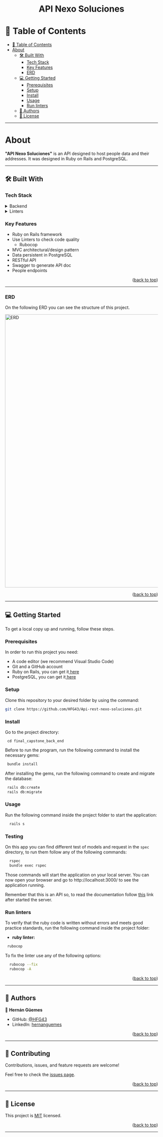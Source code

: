 <a name="readme-top"></a>

<div align="center">
  <h1><b>API Nexo Soluciones</b></h1>
</div>

# 📗 Table of Contents

- [📗 Table of Contents](#-table-of-contents)
- [About](#about-project)
  - [🛠 Built With](#-built-with)
    - [Tech Stack](#tech-stack)
    - [Key Features](#key-features)
    - [ERD](#erd)
  - [💻 Getting Started](#getting-started)
    - [Prerequisites](#prerequisites)
    - [Setup](#setup)
    - [Install](#install)
    - [Usage](#usage)
    - [Run linters](#run-linters)
  - [👥 Authors](#authors)
  - [📝 License](#license)

---

<!-- PROJECT DESCRIPTION -->

# About <a name="about-project"></a>

**"API Nexo Soluciones"** is an API designed to host people data and their addresses. It was designed in Ruby on Rails and PostgreSQL.

---

<!-- BUILT WITH -->

## 🛠 Built With <a name="built-with"></a>

### Tech Stack <a name="tech-stack"></a>

<details>
  <summary>Backend</summary>
  <ul>
    <li><a href="https://guides.rubyonrails.org/">Ruby on Rails</a></li>
    <li><a href="https://www.postgresql.org/docs/">PostgreSQL</a></li>
    <li><a href="https://github.com/rswag/rswag">API Documentation (Swagger)</a></li>
  </ul>
</details>

<details>
  <summary>Linters</summary>
  <ul>
    <li><a href="https://rubocop.org/">Rubocop</a></li>
  </ul>
</details>

<!-- Features -->

### Key Features <a name="key-features"></a>

<ul>
  <li>Ruby on Rails framework</li>
  <li>
    Use Linters to check code quality
    <ul>
      <li>Rubocop</li>
    </ul>
  </li>
  <li>MVC architectural/design pattern</li>
  <li>Data persistent in PostgreSQL</li>
  <li>RESTful API</li>
  <li>Swagger to generate API doc</li>
  <li>People endpoints</li>
</ul>

<p align="right">(<a href="#readme-top">back to top</a>)</p>

---

<!-- ERD -->

### ERD  <a name="front-end"></a>

On the following ERD you can see the structure of this project.

<img src="assets/images/ERD.png" alt="ERD" width=900px />

<p align="right">(<a href="#readme-top">back to top</a>)</p>

---
<!-- GETTING STARTED -->

## 💻 Getting Started <a name="getting-started"></a>

To get a local copy up and running, follow these steps.

### Prerequisites

In order to run this project you need:

<ul>
    <li>A code editor (we recommend Visual Studio Code)</li>
    <li>Git and a GitHub account</li>
    <li>Ruby on Rails, you can get it<a href="https://guides.rubyonrails.org/getting_started.html#creating-a-new-rails-project-installing-rails"> here</a></li>
    <li>PostgreSQL, you can get it<a href="https://www.postgresql.org/download/"> here</a></li>
</ul>

### Setup

Clone this repository to your desired folder by using the command:

```sh
git clone https://github.com/HFG43/Api-rest-nexo-soluciones.git
```

### Install

Go to the project directory:

```
 cd final_capstone_back_end
```

Before to run the program, run the following command to install the necessary gems:

```sh
 bundle install
```

After installing the gems, run the following command to create and migrate the database:

```sh
 rails db:create
 rails db:migrate
```

### Usage

Run the following command inside the project folder to start the application:

```sh
  rails s
```

### Testing

On this app you can find different test of models and request in the `spec` directory, to run them follow any of the following commands:

```sh
  rspec
  bundle exec rspec
```

Those commands will start the application on your local server. You can now open your browser and go to http://localhost:3000/ to see the application running.

Remember that this is an API so, to read the documentation follow [this](http://localhost:3000/api-docs) link after started the server.

### Run linters

To verify that the ruby code is written without errors and meets good practice standards, run the following command inside the project folder:

- **ruby linter:**

```sh
 rubocop
```

To fix the linter use any of the following options:

```sh
  rubocop --fix
  rubocop -A
```

<p align="right">(<a href="#readme-top">back to top</a>)</p>

---

<!-- AUTHORS -->

## 👥 Authors <a name="author"></a>

👤 **Hernán Güemes**

- GitHub: [@HFG43](https://github.com/HFG43)
- LinkedIn: [hernanguemes](https://www.linkedin.com/in/hernanguemes)

<p align="right">(<a href="#readme-top">back to top</a>)</p>

---

<!-- CONTRIBUTING -->

## 🤝 Contributing <a name="contributing"></a>

Contributions, issues, and feature requests are welcome!

Feel free to check the [issues page](../../issues/).

<p align="right">(<a href="#readme-top">back to top</a>)</p>

---
<!-- LICENSE -->

## 📝 License <a name="license"></a>

This project is [MIT](./LICENSE) licensed.

<p align="right">(<a href="#readme-top">back to top</a>)</p>

---
